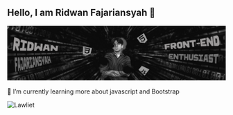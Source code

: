 ## Hello, I am Ridwan Fajariansyah 👋

![Ridwan](images/frame.png)

<!--
**Ridwanfj/Ridwanfj** is a ✨ _special_ ✨ repository because its `README.md` (this file) appears on your GitHub profile.

Here are some ideas to get you started:
S
- 🔭 I’m currently working on ...
- 🌱 I’m currently learning ...
- 👯 I’m looking to collaborate on ...
- 🤔 I’m looking for help with ...
- 💬 Ask me about ...
- 📫 How to reach me: ...
- 😄 Pronouns: ...
- ⚡ Fun fact: ...
-->

🌱 I’m currently learning more about javascript and Bootstrap

![Lawliet](https://media4.giphy.com/media/v1.Y2lkPTc5MGI3NjExMnlpa3Izcm80dnFudDA5eDB3enRmM3ZlbDI3cHNweDVqdGttemNqcCZlcD12MV9pbnRlcm5hbF9naWZfYnlfaWQmY3Q9Zw/tptFQ8QAJYYvu/giphy.gif)